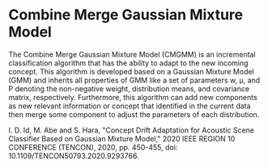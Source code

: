 # Combine Merge Gaussian Mixture Model
The Combine Merge Gaussian Mixture Model (CMGMM) is an incremental classification algorithm that has the ability to adapt to the new incoming concept. This algorithm is developed based on a Gaussian Mixture Model (GMM) and inherits all properties of GMM like a set of parameters w, µ, and P denoting the non-negative weight, distribution means, and covariance matrix, respectively. Furthermore, this algorithm can add new components as new relevant information or concept that identified in the current data then merge some component to adjust the parameters of each distribution.

I. D. Id, M. Abe and S. Hara, "Concept Drift Adaptation for Acoustic Scene Classifier Based on Gaussian Mixture Model," 2020 IEEE REGION 10 CONFERENCE (TENCON), 2020, pp. 450-455, doi: 10.1109/TENCON50793.2020.9293766.
